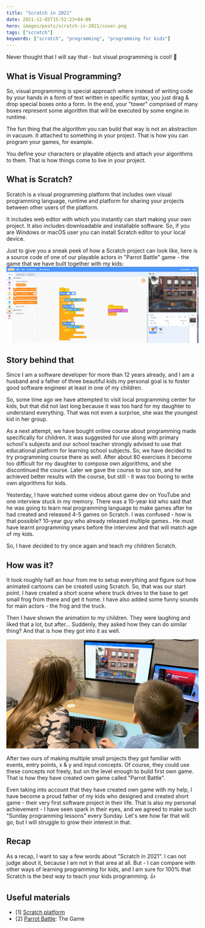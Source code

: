 ```yaml
---
title: "Scratch in 2021"
date: 2021-12-05T15:52:23+04:00
hero: images/posts/scratch-in-2021/cover.png
tags: ["scratch"]
keywords: ["scratch", "programming", "programming for kids"]
---
```


Never thought that I will say that - but visual programming is cool! 💪

## What is Visual Programming?
So, visual programming is special approach where instead of writing code by your hands in a form of text written in specific syntax,
you just drag & drop special boxes onto a form. In the end, your "tower" comprised of many boxes represent some algorithm that will
be executed by some engine in runtime.

The fun thing that the algorithm you can build that way is not an abstraction in vacuum. It attached to something in your project.
That is how you can program your games, for example. 

You define your characters or playable objects and attach your algorithms to them. That is how things come to live in your project.

## What is Scratch?
Scratch is a visual programming platform that includes own visual programming language, runtime and platform for sharing your
projects between other users of the platform. 

It includes web editor with which you instantly can start making your own project. It also includes downloadable and installable
software. So, if you are Windows or macOS user you can install Scratch editor to your local device.

Just to give you a sneak peek of how a Scratch project can look like, here is a source code of one of our playable actors in "Parrot Battle" game - the game that we have built together with my kids:
![parrot-battle-game](/images/scratch-in-2021/1.png)

## Story behind that
Since I am a software developer for more than 12 years already, and I am a husband and a father of three beautiful kids my personal goal
is to foster good software engineer at least in one of my children. 

So, some time ago we have attempted to visit local programming center for kids, but that did not last long because it was 
too hard for my daughter to understand everything. That was not even a surprise, she was the youngest kid in her group.

As a next attempt, we have bought online course about programming made specifically for children. It was suggested for use along with primary school's subjects and
our school teacher strongly advised to use that educational platform for learning school subjects. So, we have decided to try programming course there as well. After about 80 exercises 
it become too difficult for my daughter to compose own algorithms, and she discontinued the course. Later we gave the course to our son, and he achieved better results with the course,
but still - it was too boring to write own algorithms for kids.

Yesterday, I have watched some videos about game dev on YouTube and one interview stuck in my memory. There was a 10-year kid who said that
he was going to learn real programming language to make games after he had created and released 4-5 games on Scratch. I was confused - how is that possible? 
10-year guy who already released multiple games.. He must have learnt programming years before the interview and that will match age of my kids. 

So, I have decided to try once again and teach my children Scratch. 

## How was it?
It took roughly half an hour from me to setup everything and figure out how animated cartoons can be created using Scratch. 
So, that was our start point. I have created a short scene where truck drives to the base to get small frog from there and get it home. 
I have also added some funny sounds for main actors - the frog and the truck. 

Then I have shown the animation to my children. They were laughing and liked that a lot, but after... Suddenly, they asked how they can do similar thing? And that
is how they got into it as well. 

![young-game-developers](/images/scratch-in-2021/2.jpg)

After two ours of making multiple small projects they got familiar with events, entry points, x & y and input concepts. Of course, they could use these 
concepts not freely, but on the level enough to build first own game. That is how they have created own game called "Parrot Battle".

Even taking into account that they have created own game with my help, I have become a proud father of my kids who designed and created short game - their very first software project
in their life. That is also my personal achievement - I have seen spark in their eyes, and we agreed to make such "Sunday programming lessons" every Sunday. Let's see how 
far that will go, but I will struggle to grow their interest in that.

## Recap
As a recap, I want to say a few words about "Scratch in 2021". I can not judge about it, because I am not in that area at all.
But - I can compare with other ways of learning programming for kids, and I am sure for 100% that Scratch is the best way to teach
your kids programming. 👍

## Useful materials
* [1] [Scratch platform](https://scratch.mit.edu)
* [2] [Parrot Battle](https://scratch.mit.edu/projects/611836744): The Game